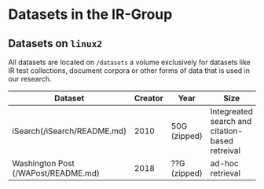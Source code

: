 # Datasets in the IR-Group

## Datasets on `linux2`

All datasets are located on `/datasets` a volume exclusively for datasets like IR test collections, document corpora or other forms of data that is used in our research. 

| Dataset  | Creator | Year | Size | Usecase | 
| ---------| ------- | ---- | ------- | ------------- |
| iSearch(/iSearch/README.md) | 2010 | 50G (zipped) | Integreated search and citation-based retreival |
| Washington Post (/WAPost/README.md) | 2018 | ??G (zipped) | ad-hoc retrieval |

